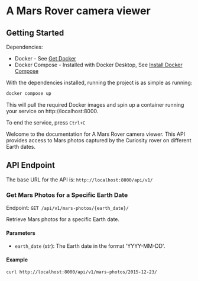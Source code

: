 # A Mars Rover camera viewer

## Getting Started
Dependencies:
* Docker - See [Get Docker](https://docs.docker.com/get-docker/)
* Docker Compose - Installed with Docker Desktop, See [Install Docker Compose](https://docs.docker.com/compose/install/)

With the dependencies installed, running the project is as simple as running:
```bash
docker compose up
```

This will pull the required Docker images and spin up a container running your service on http://localhost:8000.

To end the service, press `Ctrl+C`


Welcome to the documentation for A Mars Rover camera viewer. This API provides access to Mars photos captured by the Curiosity rover on different Earth dates.

## API Endpoint

The base URL for the API is: `http://localhost:8000/api/v1/`

### Get Mars Photos for a Specific Earth Date

Endpoint: `GET /api/v1/mars-photos/{earth_date}/`

Retrieve Mars photos for a specific Earth date.

#### Parameters

- `earth_date` (str): The Earth date in the format 'YYYY-MM-DD'.

#### Example

```bash
curl http://localhost:8000/api/v1/mars-photos/2015-12-23/
